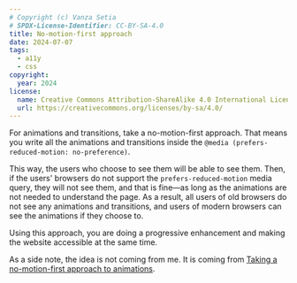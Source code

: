 ```yaml
---
# Copyright (c) Vanza Setia
# SPDX-License-Identifier: CC-BY-SA-4.0
title: No-motion-first approach
date: 2024-07-07
tags:
  - a11y
  - css
copyright:
  year: 2024
license:
  name: Creative Commons Attribution-ShareAlike 4.0 International License
  url: https://creativecommons.org/licenses/by-sa/4.0/
---
```


For animations and transitions, take a no-motion-first approach. That means you write all the animations and transitions inside the `@media (prefers-reduced-motion: no-preference)`.

This way, the users who choose to see them will be able to see them. Then, if the users' browsers do not support the `prefers-reduced-motion` media query, they will not see them, and that is fine—as long as the animations are not needed to understand the page. As a result, all users of old browsers do not see any animations and transitions, and users of modern browsers can see the animations if they choose to.

Using this approach, you are doing a progressive enhancement and making the website accessible at the same time.

As a side note, the idea is not coming from me. It is coming from [Taking a no-motion-first approach to animations](https://www.tatianamac.com/posts/prefers-reduced-motion).
